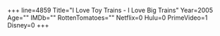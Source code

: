 +++
line=4859
Title="I Love Toy Trains - I Love Big Trains"
Year=2005
Age=""
IMDb=""
RottenTomatoes=""
Netflix=0
Hulu=0
PrimeVideo=1
Disney=0
+++

